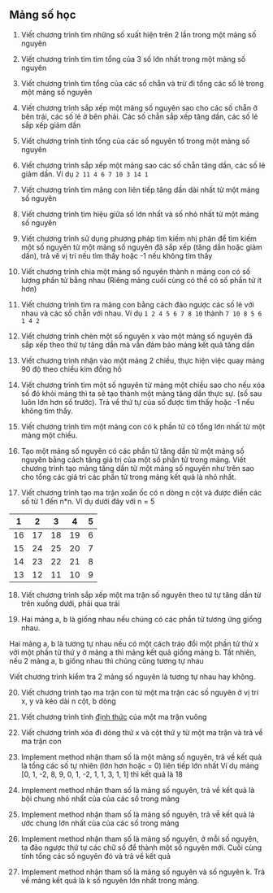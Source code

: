 ## Mảng số học

1. Viết chương trình tìm những số xuất hiện trên 2 lần trong một mảng số nguyên

2. Viết chương trình tìm tìm tổng của 3 số lớn nhất trong một mảng số nguyên

3. Viết chương trình tìm tổng của các số chẵn và trừ đi tổng các số lẻ trong một mảng số nguyên

4. Viết chương trình sắp xếp một mảng số nguyên sao cho các số chẵn ở bên trái, các số lẻ ở bên phải. Các số chẵn sắp xếp tăng dần, các số lẻ sắp xếp giảm dần

5. Viết chương trình tính tổng của các số nguyên tố trong một mảng số nguyên

6. Viết chương trình sắp xếp một mảng sao các số chẵn tăng dần, các số lẻ giảm dần. Ví dụ `2 11 4 6 7 10 3 14 1`

7. Viết chương trình tìm mãng con liên tiếp tăng dần dài nhất từ một mảng số nguyên

8. Viết chương trình tìm hiệu giữa số lớn nhất và số nhỏ nhất từ một mảng số nguyên

9. Viết chương trình sử dụng phương pháp tìm kiếm nhị phân để tìm kiếm một số nguyên từ một mảng số nguyên đã sắp xếp (tăng dần hoặc giảm dần), trả về vị trí nếu tìm thấy hoặc -1 nếu không tìm thấy

10. Viết chương trình chia một mảng số nguyên thành n mảng con có số lượng phần tử bằng nhau (Riêng mảng cuối cùng có thể có số phần tử ít hơn)

11. Viết chương trình tìm ra mãng con bằng cách đảo ngược các số lẻ với nhau và các số chẵn với nhau. Ví dụ `1 2 4 5 6 7 8 10` thành `7 10 8 5 6 1 4 2`

12. Viết chương trình chèn một số nguyên x vào một mảng số nguyên đã sắp xếp theo thứ tự tăng dần mà vẫn đảm bảo mảng kết quả tăng dần

13. Viết chương trình nhận vào một mảng 2 chiều, thực hiện việc quay mảng 90 độ theo chiều kim đồng hồ

14. Viết chương trình tìm một số nguyên từ mảng một chiều sao cho nếu xóa số đó khỏi mảng thì ta sẽ tạo thành một mảng tăng dần thực sự. (số sau luôn lớn hơn số trước). Trả về thứ tự của số được tìm thấy hoặc -1 nếu không tìm thấy.

15. Viết chương trình tìm một mảng con có k phần tử có tổng lớn nhất từ một mảng một chiều.

16. Tạo một mảng số nguyên có các phần tử tăng dần từ một mảng số nguyên bằng cách tăng giá trị của một số phần tử trong mảng. Viết chương trình tạo mảng tăng dần từ một mảng số nguyên như trên sao cho tổng các giá tri các phần tử trong mảng kết quả là nhỏ nhất.

17. Viết chương trình tạo ma trận xoắn ốc có n dòng n cột và được điền các số từ 1 đến n*n. Ví dụ dưới đây với n = 5

| 1  | 2  | 3  | 4  | 5 |
|----|----|----|----|---|
| 16 | 17 | 18 | 19 | 6 |
| 15 | 24 | 25 | 20 | 7 |
| 14 | 23 | 22 | 21 | 8 |
| 13 | 12 | 11 | 10 | 9 |

18. Viết chương trình sắp xếp một ma trận số nguyên theo tứ tự tăng dần từ trên xuống dưới, phải qua trái

19. Hai mảng a, b là giống nhau nếu chúng có các phần tử tương ứng giống nhau.

Hai mảng a, b là tương tự nhau nếu có một cách tráo đổi một phần tử thứ x với một phần tử thứ y ở mảng a thì mảng kết quả giống mảng b. Tất nhiên, nếu 2 mảng a, b giống nhau thì chúng cũng tương tự nhau

Viết chương trình kiểm tra 2 mảng số nguyên là tương tự nhau hay không.

20. Viết chương trình tạo ma trận con từ một ma trận các số nguyên ở vị trí x, y và kéo dài n cột, b dòng

21. Viết chương trình tính [định thức](https://vi.wikipedia.org/wiki/%C4%90%E1%BB%8Bnh_th%E1%BB%A9c) của một ma trận vuông

22. Viết chương trình xóa đi dòng thứ x và cột thứ y từ một ma trận và trả về ma trận con

23. Implement method nhận tham số là một mảng số nguyên, trả về kết quả là tổng các số tự nhiên (lớn hơn hoặc = 0) liên tiếp lớn nhất
    Ví dụ mảng [0, 1, -2, 8, 9, 0, 1, -2, 1, 1, 3, 1, 1] thì kết quả là 18

24. Implement method nhận tham số là mảng số nguyên, trả về kết quả là bội chung nhỏ nhất của của các số trong mảng

25. Implement method nhận tham số là mảng số nguyên, trả về kết quả là ước chung lớn nhất của của các số trong mảng

26. Implement method nhận tham số là mảng số nguyên, ở mỗi số nguyên, ta đảo ngược thứ tự các chữ số để thành một số nguyên mới. Cuối cùng tính tổng các số nguyên đó và trả về kết quả

27. Implement method nhận tham số là mảng số nguyên và số nguyên k. Trả về mảng kết quả là k số nguyên lớn nhất trong mảng.
